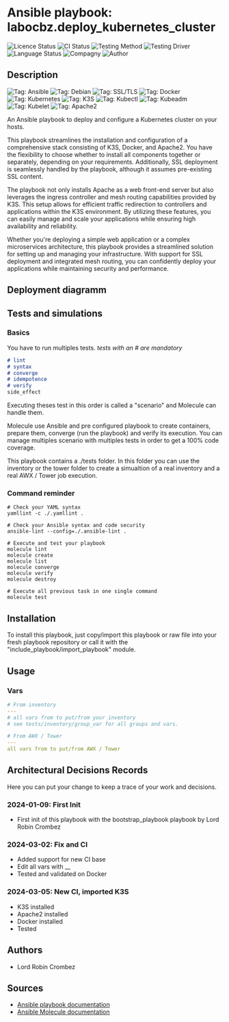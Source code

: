 # Ansible playbook: labocbz.deploy_kubernetes_cluster

![Licence Status](https://img.shields.io/badge/licence-MIT-brightgreen)
![CI Status](https://img.shields.io/badge/CI-success-brightgreen)
![Testing Method](https://img.shields.io/badge/Testing%20Method-Ansible%20Molecule-blueviolet)
![Testing Driver](https://img.shields.io/badge/Testing%20Driver-docker-blueviolet)
![Language Status](https://img.shields.io/badge/language-Ansible-red)
![Compagny](https://img.shields.io/badge/Compagny-Labo--CBZ-blue)
![Author](https://img.shields.io/badge/Author-Lord%20Robin%20Crombez-blue)

## Description

![Tag: Ansible](https://img.shields.io/badge/Tech-Ansible-orange)
![Tag: Debian](https://img.shields.io/badge/Tech-Debian-orange)
![Tag: SSL/TLS](https://img.shields.io/badge/Tech-SSL%2FTLS-orange)
![Tag: Docker](https://img.shields.io/badge/Tech-Docker-orange)
![Tag: Kubernetes](https://img.shields.io/badge/Tech-Kubernetes-orange)
![Tag: K3S](https://img.shields.io/badge/Tech-K3S-orange)
![Tag: Kubectl](https://img.shields.io/badge/Tech-Kubectl-orange)
![Tag: Kubeadm](https://img.shields.io/badge/Tech-Kubeadm-orange)
![Tag: Kubelet](https://img.shields.io/badge/Tech-Kubelet-orange)
![Tag: Apache2](https://img.shields.io/badge/Tech-Apache2-orange)

An Ansible playbook to deploy and configure a Kubernetes cluster on your hosts.


This playbook streamlines the installation and configuration of a comprehensive stack consisting of K3S, Docker, and Apache2. You have the flexibility to choose whether to install all components together or separately, depending on your requirements. Additionally, SSL deployment is seamlessly handled by the playbook, although it assumes pre-existing SSL content.

The playbook not only installs Apache as a web front-end server but also leverages the ingress controller and mesh routing capabilities provided by K3S. This setup allows for efficient traffic redirection to controllers and applications within the K3S environment. By utilizing these features, you can easily manage and scale your applications while ensuring high availability and reliability.

Whether you're deploying a simple web application or a complex microservices architecture, this playbook provides a streamlined solution for setting up and managing your infrastructure. With support for SSL deployment and integrated mesh routing, you can confidently deploy your applications while maintaining security and performance.

## Deployment diagramm

## Tests and simulations

### Basics

You have to run multiples tests. *tests with an # are mandatory*

```MARKDOWN
# lint
# syntax
# converge
# idempotence
# verify
side_effect
```

Executing theses test in this order is called a "scenario" and Molecule can handle them.

Molecule use Ansible and pre configured playbook to create containers, prepare them, converge (run the playbook) and verify its execution.
You can manage multiples scenario with multiples tests in order to get a 100% code coverage.

This playbook contains a ./tests folder. In this folder you can use the inventory or the tower folder to create a simualtion of a real inventory and a real AWX / Tower job execution.

### Command reminder

```SHELL
# Check your YAML syntax
yamllint -c ./.yamllint .

# Check your Ansible syntax and code security
ansible-lint --config=./.ansible-lint .

# Execute and test your playbook
molecule lint
molecule create
molecule list
molecule converge
molecule verify
molecule destroy

# Execute all previous task in one single command
molecule test
```

## Installation

To install this playbook, just copy/import this playbook or raw file into your fresh playbook repository or call it with the "include_playbook/import_playbook" module.

## Usage

### Vars

```YAML
# From inventory
---
# all vars from to put/from your inventory
# see tests/inventory/group_var for all groups and vars.
```

```YAML
# From AWX / Tower
---
all vars from to put/from AWX / Tower
```

## Architectural Decisions Records

Here you can put your change to keep a trace of your work and decisions.

### 2024-01-09: First Init

* First init of this playbook with the bootstrap_playbook playbook by Lord Robin Crombez

### 2024-03-02: Fix and CI

* Added support for new CI base
* Edit all vars with __
* Tested and validated on Docker

### 2024-03-05: New CI, imported K3S

* K3S installed
* Apache2 installed
* Docker installed
* Tested

## Authors

* Lord Robin Crombez

## Sources

* [Ansible playbook documentation](https://docs.ansible.com/ansible/latest/playbook_guide/playbooks_reuse_playbooks.html)
* [Ansible Molecule documentation](https://molecule.readthedocs.io/)

